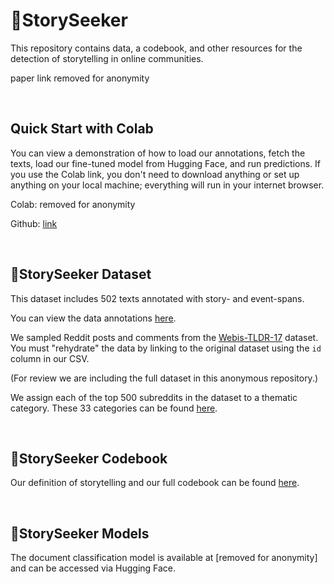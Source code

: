 # 🔭StorySeeker

This repository contains data, a codebook, and other resources for the detection of storytelling in online communities.

paper link removed for anonymity

<br>

## Quick Start with Colab

You can view a demonstration of how to load our annotations, fetch the texts, load our fine-tuned model from Hugging Face, and run predictions. If you use the Colab link, you don't need to download anything or set up anything on your local machine; everything will run in your internet browser.

Colab: removed for anonymity

Github: [link](https://github.com/maria-antoniak/storyseeker-anon/blob/main/storyseeker_demo.ipynb)

<br>

## 🔭StorySeeker Dataset

This dataset includes 502 texts annotated with story- and event-spans.

You can view the data annotations [here](https://github.com/maria-antoniak/storyseeker-anon/blob/main/storyseeker_data.csv).

We sampled Reddit posts and comments from the [Webis-TLDR-17](https://huggingface.co/datasets/webis/tldr-17) dataset. You must "rehydrate" the data by linking to the original dataset using the `id` column in our CSV. 

(For review we are including the full dataset in this anonymous repository.)

We assign each of the top 500 subreddits in the dataset to a thematic category. These 33 categories can be found [here](https://github.com/maria-antoniak/storyseeker-anon/blob/main/subreddit_categories.csv).

<br>

## 🔭StorySeeker Codebook

Our definition of storytelling and our full codebook can be found [here](https://github.com/maria-antoniak/storyseeker-anon/blob/main/codebook.md).

<br>

## 🔭StorySeeker Models

The document classification model is available at [removed for anonymity] and can be accessed via Hugging Face.

<br>



